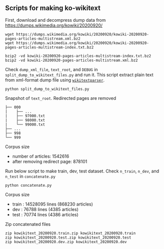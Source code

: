 ## Scripts for making ko-wikitext

First, download and decompress dump data from https://dumps.wikimedia.org/kowiki/20200920/

```
wget https://dumps.wikimedia.org/kowiki/20200920/kowiki-20200920-pages-articles-multistream.xml.bz2
wget https://dumps.wikimedia.org/kowiki/20200920/kowiki-20200920-pages-articles-multistream-index.txt.bz2

bzip2 -vd kowiki-20200920-pages-articles-multistream-index.txt.bz2
bzip2 -vd kowiki-20200920-pages-articles-multistream.xml.bz2
```

Check `dump_xml_file`, `text_root`, and `DEBUG` in `split_dump_to_wikitext_files.py` and run it.
This script extract plain text from xml-format dump file using [`wikitextparser`](https://pypi.org/project/wikitextparser/).

```
python split_dump_to_wikitext_files.py
```

Snapshot of `text_root`. Redirected pages are removed

```
├── 000
|    ├── ...
|    ├── 97000.txt
|    ├── 98000.txt
|    └── 99000.txt
├── ...
├── 998
└── 999
```

Corpus size
- number of articles: 1542616
- after removing redirect page: 878101

Run below script to make train, dev, test dataset. Check `n_train`, `n_dev`, and `n_test` in `concatenate.py`

```
python concatenate.py
```

Corpus size
- train : 14528095 lines (868230 articles)
- dev : 76788 lines (4385 articles)
- test : 70774 lines (4386 articles)

Zip concatenated files

```
zip kowikitext_20200920.train.zip kowikitext_20200920.train
zip kowikitext_20200920.test.zip kowikitext_20200920.test
zip kowikitext_20200920.dev.zip kowikitext_20200920.dev
```